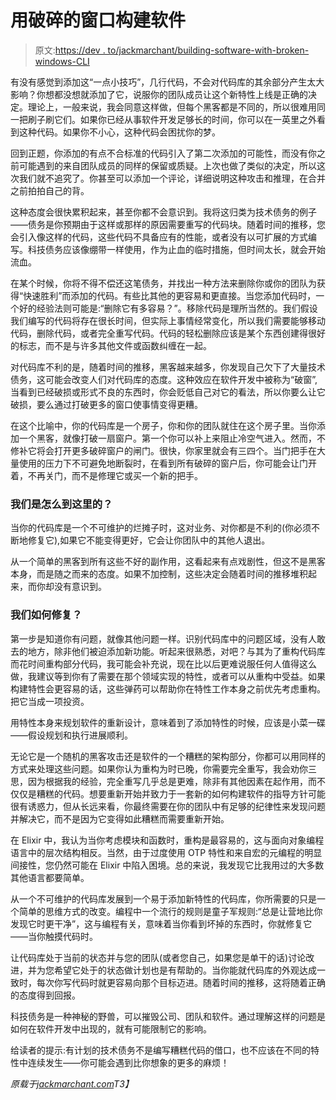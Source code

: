 # 用破碎的窗口构建软件

> 原文:[https://dev . to/jackmarchant/building-software-with-broken-windows-CLI](https://dev.to/jackmarchant/building-software-with-broken-windows-cli)

有没有感觉到添加这“一点小技巧”，几行代码，不会对代码库的其余部分产生太大影响？你想都没想就添加了它，说服你的团队成员让这个新特性上线是正确的决定。理论上，一般来说，我会同意这样做，但每个黑客都是不同的，所以很难用同一把刷子刷它们。如果你已经从事软件开发足够长的时间，你可以在一英里之外看到这种代码。如果你不小心，这种代码会困扰你的梦。

回到正题，你添加的有点不合标准的代码引入了第二次添加的可能性，而没有你之前可能遇到的来自团队成员的同样的保留或质疑。上次也做了类似的决定，所以这次我们就不追究了。你甚至可以添加一个评论，详细说明这种攻击和推理，在合并之前拍拍自己的背。

这种态度会很快累积起来，甚至你都不会意识到。我将这归类为技术债务的例子——债务是你预期由于这样或那样的原因需要重写的代码块。随着时间的推移，您会引入像这样的代码，这些代码不具备应有的性能，或者没有以可扩展的方式编写。科技债务应该像绷带一样使用，作为止血的临时措施，但时间太长，就会开始流血。

在某个时候，你将不得不偿还这笔债务，并找出一种方法来删除你或你的团队为获得“快速胜利”而添加的代码。有些比其他的更容易和更直接。当您添加代码时，一个好的经验法则可能是:“删除它有多容易？”。移除代码是理所当然的。我们假设我们编写的代码将存在很长时间，但实际上事情经常变化，所以我们需要能够移动代码，删除代码，或者完全重写代码。代码的轻松删除应该是某个东西创建得很好的标志，而不是与许多其他文件或函数纠缠在一起。

对代码库不利的是，随着时间的推移，黑客越来越多，你发现自己欠下了大量技术债务，这可能会改变人们对代码库的态度。这种效应在软件开发中被称为“破窗”,当看到已经破损或形式不良的东西时，你会贬低自己对它的看法，所以你要么让它破损，要么通过打破更多的窗口使事情变得更糟。

在这个比喻中，你的代码库是一个房子，你和你的团队就住在这个房子里。当你添加一个黑客，就像打破一扇窗户。第一个你可以补上来阻止冷空气进入。然而，不修补它将会打开更多破碎窗户的闸门。很快，你家里就会有三四个。当门把手在大量使用的压力下不可避免地断裂时，在看到所有破碎的窗户后，你可能会让门开着，不再关门，而不是修理它或买一个新的把手。

### [](#how-did-we-get-here)我们是怎么到这里的？

当你的代码库是一个不可维护的烂摊子时，这对业务、对你都是不利的(你必须不断地修复它),如果它不能变得更好，它会让你团队中的其他人退出。

从一个简单的黑客到所有这些不好的副作用，这看起来有点戏剧性，但这不是黑客本身，而是随之而来的态度。如果不加控制，这些决定会随着时间的推移堆积起来，而你却没有意识到。

### [](#how-do-we-fix-it)我们如何修复？

第一步是知道你有问题，就像其他问题一样。识别代码库中的问题区域，没有人敢去的地方，除非他们被迫添加新功能。听起来很熟悉，对吧？与其为了重构代码库而花时间重构部分代码，我可能会补充说，现在比以后更难说服任何人值得这么做，我建议等到你有了需要在那个领域实现的特性，或者可以从重构中受益。如果构建特性会更容易的话，这些弹药可以帮助你在特性工作本身之前优先考虑重构。把它当成一项投资。

用特性本身来规划软件的重新设计，意味着到了添加特性的时候，应该是小菜一碟——假设规划和执行进展顺利。

无论它是一个随机的黑客攻击还是软件的一个糟糕的架构部分，你都可以用同样的方式来处理这些问题。如果你认为重构为时已晚，你需要完全重写，我会劝你三思，因为根据我的经验，完全重写几乎总是更难，除非有其他因素在起作用，而不仅仅是糟糕的代码。想要重新开始并致力于一套新的如何构建软件的指导方针可能很有诱惑力，但从长远来看，你最终需要在你的团队中有足够的纪律性来发现问题并解决它，而不是因为它变得如此糟糕而需要重新开始。

在 Elixir 中，我认为当你考虑模块和函数时，重构是最容易的，这与面向对象编程语言中的层次结构相反。当然，由于过度使用 OTP 特性和来自宏的元编程的明显间接性，您仍然可能在 Elixir 中陷入困境。总的来说，我发现它比我用过的大多数其他语言都要简单。

从一个不可维护的代码库发展到一个易于添加新特性的代码库，你所需要的只是一个简单的思维方式的改变。编程中一个流行的规则是童子军规则:“总是让营地比你发现它时更干净”，这与编程有关，意味着当你看到坏掉的东西时，你就修复它——当你触摸代码时。

让代码库处于当前的状态并与您的团队(或者您自己，如果您是单干的话)讨论改进，并为您希望它处于的状态做计划也是有帮助的。当你能就代码库的外观达成一致时，每次你写代码时就更容易向那个目标迈进。随着时间的推移，这将随着正确的态度得到回报。

科技债务是一种神秘的野兽，可以摧毁公司、团队和软件。通过理解这样的问题是如何在软件开发中出现的，就有可能限制它的影响。

给读者的提示:有计划的技术债务不是编写糟糕代码的借口，也不应该在不同的特性中连续发生——你可能会遇到比你想象的更多的麻烦！

*原载于[jackmarchant.com](https://www.jackmarchant.com)T3】*